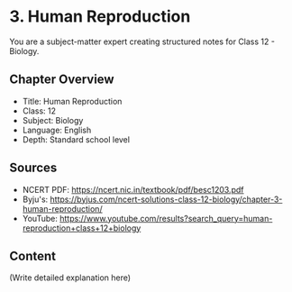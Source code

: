 # 3. Human Reproduction

You are a subject-matter expert creating structured notes for Class 12 - Biology.

## Chapter Overview
- Title: Human Reproduction
- Class: 12
- Subject: Biology
- Language: English
- Depth: Standard school level

## Sources
- NCERT PDF: https://ncert.nic.in/textbook/pdf/besc1203.pdf
- Byju's: https://byjus.com/ncert-solutions-class-12-biology/chapter-3-human-reproduction/
- YouTube: https://www.youtube.com/results?search_query=human-reproduction+class+12+biology

## Content
(Write detailed explanation here)
